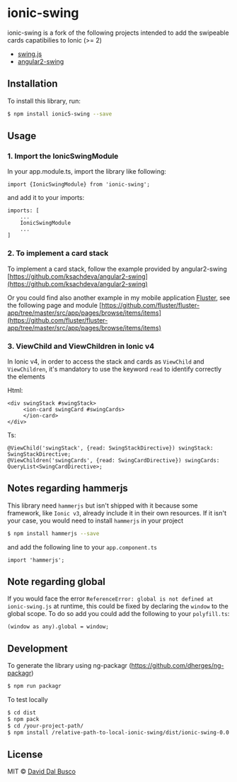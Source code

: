 # ionic-swing

ionic-swing is a fork of the following projects intended to add the swipeable cards capatibilies to Ionic (>= 2)

- [swing.js](https://github.com/gajus/swing)
- [angular2-swing](https://github.com/ksachdeva/angular2-swing)

## Installation

To install this library, run:

```bash
$ npm install ionic5-swing --save
```

## Usage

### 1. Import the IonicSwingModule

In your app.module.ts, import the library like following:

    import {IonicSwingModule} from 'ionic-swing';

and add it to your imports:

    imports: [
        ...
        IonicSwingModule
        ...
    ]

### 2. To implement a card stack

To implement a card stack, follow the example provided by angular2-swing [https://github.com/ksachdeva/angular2-swing](https://github.com/ksachdeva/angular2-swing)

Or you could find also another example in my mobile application [Fluster](https://fluster.io), see the following page and module [https://github.com/fluster/fluster-app/tree/master/src/app/pages/browse/items/items](https://github.com/fluster/fluster-app/tree/master/src/app/pages/browse/items/items)

### 3. ViewChild and ViewChildren in Ionic v4

In Ionic v4, in order to access the stack and cards as `ViewChild` and `ViewChildren`, it's mandatory to use the keyword `read` to identify correctly the elements 

Html:

    <div swingStack #swingStack>
         <ion-card swingCard #swingCards>
         </ion-card>
    </div>

Ts:

    @ViewChild('swingStack', {read: SwingStackDirective}) swingStack: SwingStackDirective;
    @ViewChildren('swingCards', {read: SwingCardDirective}) swingCards: QueryList<SwingCardDirective>;

## Notes regarding hammerjs

This library need `hammerjs` but isn't shipped with it because some framework, like `Ionic v3`, already include it in their own resources. If it isn't your case, you would need to install `hammerjs` in your project 

```bash
$ npm install hammerjs --save
```

and add the following line to your `app.component.ts`

    import 'hammerjs';

## Note regarding global

If you would face the error `ReferenceError: global is not defined at ionic-swing.js` at runtime, this could be fixed by declaring the `window` to the global scope. To do so add you could add the following to your `polyfill.ts`:  

```
(window as any).global = window;
```

## Development

To generate the library using ng-packagr (https://github.com/dherges/ng-packagr)

```bash
$ npm run packagr
```

To test locally

```bash
$ cd dist
$ npm pack
$ cd /your-project-path/
$ npm install /relative-path-to-local-ionic-swing/dist/ionic-swing-0.0.0.tgz
```

## License

MIT © [David Dal Busco](mailto:david.dalbusco@outlook.com)
